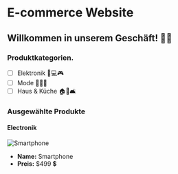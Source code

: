 # E-commerce Website

## Willkommen in unserem Geschäft! 🛒😃

### Produktkategorien.

- [ ] Elektronik 📱💻🎮
- [ ] Mode 👗👔👠
- [ ] Haus & Küche 🏠🍴🛋️

### Ausgewählte Produkte

#### Electronik

![Smartphone](https://m.media-amazon.com/images/I/519AlhJGGAL._AC_SX522_.jpg)

- **Name:** Smartphone
- **Preis:** $499 💲
